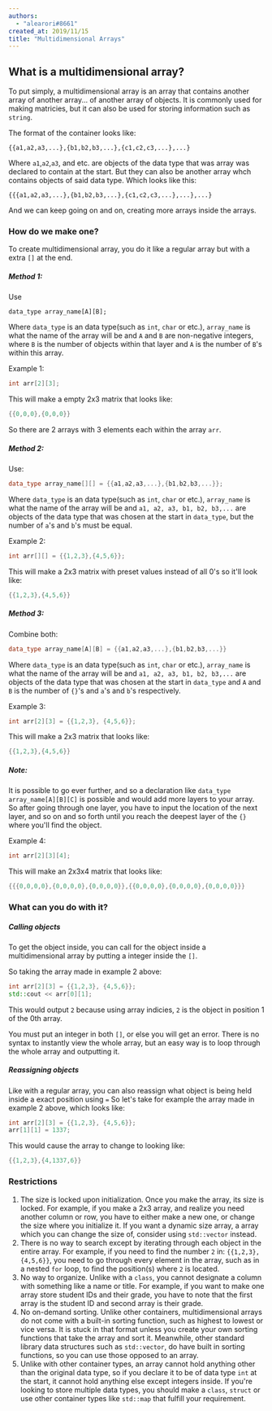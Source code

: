 ```yaml
---
authors:
  - "alearori#8661"
created_at: 2019/11/15
title: "Multidimensional Arrays"
---
```


## What is a multidimensional array?

To put simply, a multidimensional array is an array that contains another array of another array... of another array of objects. It is commonly used for making matricies, but it can also be used for storing information such as `string`.

The format of the container looks like:

`{{a1,a2,a3,...},{b1,b2,b3,...},{c1,c2,c3,...},...}`

Where `a1`,`a2`,`a3`, and etc. are objects of the data type that was array was declared to contain at the start.
But they can also be another array whch contains objects of said data type. Which looks like this:

`{{{a1,a2,a3,...},{b1,b2,b3,...},{c1,c2,c3,...},...},...}`

And we can keep going on and on, creating more arrays inside the arrays.

### How do we make one?

To create multidimensional array, you do it like a regular array but with a extra `[]` at the end.

##### Method 1:

Use

```
data_type array_name[A][B];
```

Where `data_type` is an data type(such as `int`, `char` or etc.), `array_name` is what the name of the array will be and `A` and `B` are non-negative integers, where `B` is the number of objects within that layer and `A` is the number of `B`'s within this array.

Example 1:

```c++
int arr[2][3];
```

This will make a empty 2x3 matrix that looks like:

```c++
{{0,0,0},{0,0,0}}
```

So there are 2 arrays with 3 elements each within the array `arr`.

##### Method 2:

Use:

```c++
data_type array_name[][] = {{a1,a2,a3,...},{b1,b2,b3,...}};
```

Where `data_type` is an data type(such as `int`, `char` or etc.), `array_name` is what the name of the array will be and `a1, a2, a3, b1, b2, b3,...` are objects of the data type that was chosen at the start in `data_type`, but the number of `a`'s and `b`'s must be equal.

Example 2:

```c++
int arr[][] = {{1,2,3},{4,5,6}};
```

This will make a 2x3 matrix with preset values instead of all 0's so it'll look like:

```c++
{{1,2,3},{4,5,6}}
```

##### Method 3:

Combine both:

```c++
data_type array_name[A][B] = {{a1,a2,a3,...},{b1,b2,b3,...}}
```

Where `data_type` is an data type(such as `int`, `char` or etc.), `array_name` is what the name of the array will be and `a1, a2, a3, b1, b2, b3,...` are objects of the data type that was chosen at the start in `data_type` and `A` and `B` is the number of `{}`'s and `a`'s and `b`'s respectively.

Example 3:

```c++
int arr[2][3] = {{1,2,3}, {4,5,6}};
```

This will make a 2x3 matrix that looks like:

```c++
{{1,2,3},{4,5,6}}
```

##### Note:

It is possible to go ever further, and so a declaration like `data_type array_name[A][B][C]` is possible and would add more layers to your array. So after going through one layer, you have to input the location of the next layer, and so on and so forth until you reach the deepest layer of the `{}` where you'll find the object.

Example 4:

```c++
int arr[2][3][4];
```

This will make an 2x3x4 matrix that looks like:

```c++
{{{0,0,0,0},{0,0,0,0},{0,0,0,0}},{{0,0,0,0},{0,0,0,0},{0,0,0,0}}}
```

### What can you do with it?

##### Calling objects

To get the object inside, you can call for the object inside a multidimensional array by putting a integer inside the `[]`.

So taking the array made in example 2 above:

```c++
int arr[2][3] = {{1,2,3}, {4,5,6}};
std::cout << arr[0][1];
```

This would output `2` because using array indicies, `2` is the object in position 1 of the 0th array.

You must put an integer in both `[]`, or else you will get an error.
There is no syntax to instantly view the whole array, but an easy way is to loop through the whole array and outputting it.

##### Reassigning objects

Like with a regular array, you can also reassign what object is being held inside a exact position using `=`
So let's take for example the array made in example 2 above, which looks like:

```c++
int arr[2][3] = {{1,2,3}, {4,5,6}};
arr[1][1] = 1337;
```

This would cause the array to change to looking like:

```c++
{{1,2,3},{4,1337,6}}
```

### Restrictions

1. The size is locked upon initialization. Once you make the array, its size is locked. For example, if you make a 2x3 array, and realize you need another column or row, you have to either make a new one, or change the size where you initialize it. If you want a dynamic size array, a array which you can change the size of, consider using `std::vector` instead.
2. There is no way to search except by iterating through each object in the entire array. For example, if you need to find the number `2` in:
   `{{1,2,3},{4,5,6}}`, you need to go through every element in the array, such as in a nested `for` loop, to find the position(s) where `2` is located.
3. No way to organize. Unlike with a `class`, you cannot designate a column with something like a name or title. For example, if you want to make one array store student IDs and their grade, you have to note that the first array is the student ID and second array is their grade.
4. No on-demand sorting. Unlike other containers, multidimensional arrays do not come with a built-in sorting function, such as highest to lowest or vice versa. It is stuck in that format unless you create your own sorting functions that take the array and sort it. Meanwhile, other standard library data structures such as `std::vector`, do have built in sorting functions, so you can use those opposed to an array.
5. Unlike with other container types, an array cannot hold anything other than the original data type, so if you declare it to be of data type `int` at the start, it cannot hold anything else except integers inside. If you're looking to store multiple data types, you should make a `class`, `struct` or use other container types like `std::map` that fulfill your requirement.
